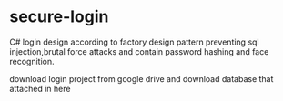 # secure-login
C# login design according to factory design pattern preventing sql injection,brutal force attacks and contain password hashing and face recognition.

download login project from google drive and download database that attached in here
